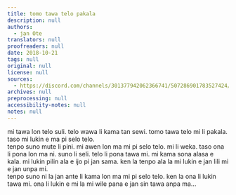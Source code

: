 ```yaml
---
title: tomo tawa telo pakala
description: null
authors:
  - jan Ote
translators: null
proofreaders: null
date: 2018-10-21
tags: null
original: null
license: null
sources:
  - https://discord.com/channels/301377942062366741/507286901783527424/507289965550501888
archives: null
preprocessing: null
accessibility-notes: null
notes: null
---
```


mi tawa lon telo suli. telo wawa li kama tan sewi. tomo tawa telo mi li pakala. taso mi lukin e ma pi selo telo.  \
tenpo suno mute li pini. mi awen lon ma mi pi selo telo. mi li weka. taso ona li pona lon ma ni. suno li seli. telo li pona tawa mi. mi kama sona alasa e kala. mi lukin pilin ala e ijo pi jan sama. ken la tenpo ala la mi lukin e jan lili mi e jan unpa mi.  \
tenpo suno ni la jan ante li kama lon ma mi pi selo telo. ken la ona li lukin tawa mi. ona li lukin e mi la mi wile pana e jan sin tawa anpa ma...
